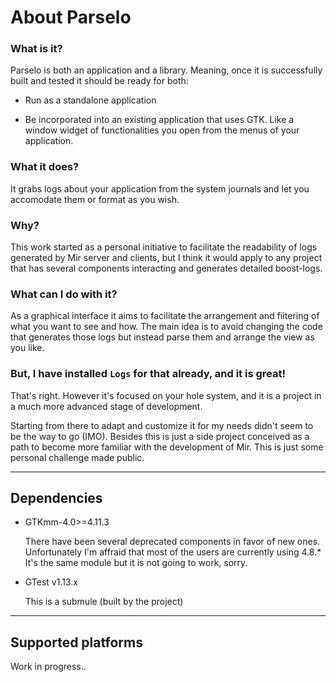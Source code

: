 # About Parselo

### What is it? 

Parselo is both an application and a library. Meaning, once it is successfully built and tested it should be ready for both:

* Run as a standalone application

* Be incorporated into an existing application that uses GTK. Like a window widget of functionalities you open from the menus of your application. 

### What it does? 

It grabs logs about your application from the system journals and let you accomodate them or format as you wish.

### Why? 

This work started as a personal initiative to facilitate the readability of logs generated by Mir server and clients, but I think it would apply to any project that has several components interacting and generates detailed boost-logs.

### What can I do with it?

As a graphical interface it aims to facilitate the arrangement and filtering of what you want to see and how. The main idea is to avoid changing the code that generates those logs but instead parse them and arrange the view as you like.

### But, I have installed `Logs` for that already, and it is great!

That's right. However it's focused on your hole system, and it is a project in a much more advanced stage of development.

Starting from there to adapt and customize it for my needs didn't seem to be the way to go (IMO). Besides this is just a side project conceived as a path to become more familiar with the development of Mir. This is just some personal challenge made public.

---

## Dependencies

* GTKmm-4.0>=4.11.3 
    
    There have been several deprecated components in favor of new ones. Unfortunately I'm affraid that most of the users are currently using 4.8.* It's the same module but it is not going to work, sorry.

* GTest v1.13.x 

    This is a submule (built by the project)

---

## Supported platforms

Work in progress..

